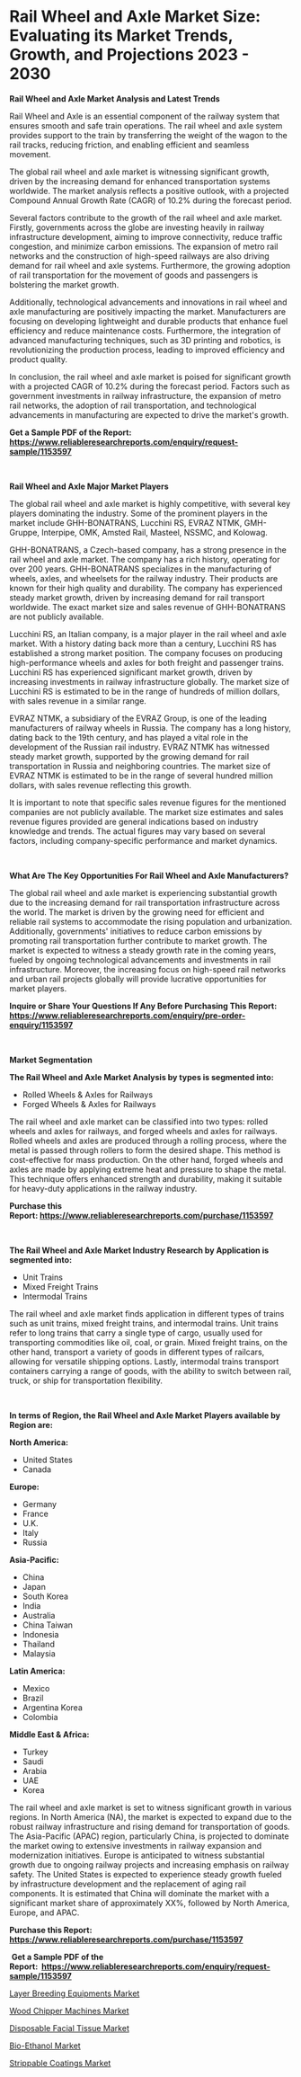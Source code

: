 <p><h1>Rail Wheel and Axle Market Size: Evaluating its Market Trends, Growth, and Projections 2023 - 2030</h1></p><p><strong>Rail Wheel and Axle Market Analysis and Latest Trends</strong></p>
<p><p>Rail Wheel and Axle is an essential component of the railway system that ensures smooth and safe train operations. The rail wheel and axle system provides support to the train by transferring the weight of the wagon to the rail tracks, reducing friction, and enabling efficient and seamless movement. </p><p>The global rail wheel and axle market is witnessing significant growth, driven by the increasing demand for enhanced transportation systems worldwide. The market analysis reflects a positive outlook, with a projected Compound Annual Growth Rate (CAGR) of 10.2% during the forecast period. </p><p>Several factors contribute to the growth of the rail wheel and axle market. Firstly, governments across the globe are investing heavily in railway infrastructure development, aiming to improve connectivity, reduce traffic congestion, and minimize carbon emissions. The expansion of metro rail networks and the construction of high-speed railways are also driving demand for rail wheel and axle systems. Furthermore, the growing adoption of rail transportation for the movement of goods and passengers is bolstering the market growth. </p><p>Additionally, technological advancements and innovations in rail wheel and axle manufacturing are positively impacting the market. Manufacturers are focusing on developing lightweight and durable products that enhance fuel efficiency and reduce maintenance costs. Furthermore, the integration of advanced manufacturing techniques, such as 3D printing and robotics, is revolutionizing the production process, leading to improved efficiency and product quality.</p><p>In conclusion, the rail wheel and axle market is poised for significant growth with a projected CAGR of 10.2% during the forecast period. Factors such as government investments in railway infrastructure, the expansion of metro rail networks, the adoption of rail transportation, and technological advancements in manufacturing are expected to drive the market's growth.</p></p>
<p><strong>Get a Sample PDF of the Report:&nbsp; <a href="https://www.reliableresearchreports.com/enquiry/request-sample/1153597">https://www.reliableresearchreports.com/enquiry/request-sample/1153597</a></strong></p>
<p>&nbsp;</p>
<p><strong>Rail Wheel and Axle Major Market Players</strong></p>
<p><p>The global rail wheel and axle market is highly competitive, with several key players dominating the industry. Some of the prominent players in the market include GHH-BONATRANS, Lucchini RS, EVRAZ NTMK, GMH-Gruppe, Interpipe, OMK, Amsted Rail, Masteel, NSSMC, and Kolowag.</p><p>GHH-BONATRANS, a Czech-based company, has a strong presence in the rail wheel and axle market. The company has a rich history, operating for over 200 years. GHH-BONATRANS specializes in the manufacturing of wheels, axles, and wheelsets for the railway industry. Their products are known for their high quality and durability. The company has experienced steady market growth, driven by increasing demand for rail transport worldwide. The exact market size and sales revenue of GHH-BONATRANS are not publicly available.</p><p>Lucchini RS, an Italian company, is a major player in the rail wheel and axle market. With a history dating back more than a century, Lucchini RS has established a strong market position. The company focuses on producing high-performance wheels and axles for both freight and passenger trains. Lucchini RS has experienced significant market growth, driven by increasing investments in railway infrastructure globally. The market size of Lucchini RS is estimated to be in the range of hundreds of million dollars, with sales revenue in a similar range.</p><p>EVRAZ NTMK, a subsidiary of the EVRAZ Group, is one of the leading manufacturers of railway wheels in Russia. The company has a long history, dating back to the 19th century, and has played a vital role in the development of the Russian rail industry. EVRAZ NTMK has witnessed steady market growth, supported by the growing demand for rail transportation in Russia and neighboring countries. The market size of EVRAZ NTMK is estimated to be in the range of several hundred million dollars, with sales revenue reflecting this growth.</p><p>It is important to note that specific sales revenue figures for the mentioned companies are not publicly available. The market size estimates and sales revenue figures provided are general indications based on industry knowledge and trends. The actual figures may vary based on several factors, including company-specific performance and market dynamics.</p></p>
<p>&nbsp;</p>
<p><strong>What Are The Key Opportunities For Rail Wheel and Axle Manufacturers?</strong></p>
<p><p>The global rail wheel and axle market is experiencing substantial growth due to the increasing demand for rail transportation infrastructure across the world. The market is driven by the growing need for efficient and reliable rail systems to accommodate the rising population and urbanization. Additionally, governments' initiatives to reduce carbon emissions by promoting rail transportation further contribute to market growth. The market is expected to witness a steady growth rate in the coming years, fueled by ongoing technological advancements and investments in rail infrastructure. Moreover, the increasing focus on high-speed rail networks and urban rail projects globally will provide lucrative opportunities for market players.</p></p>
<p><strong>Inquire or Share Your Questions If Any Before Purchasing This Report: <a href="https://www.reliableresearchreports.com/enquiry/pre-order-enquiry/1153597">https://www.reliableresearchreports.com/enquiry/pre-order-enquiry/1153597</a></strong></p>
<p>&nbsp;</p>
<p><strong>Market Segmentation</strong></p>
<p><strong>The Rail Wheel and Axle Market Analysis by types is segmented into:</strong></p>
<p><ul><li>Rolled Wheels & Axles for Railways</li><li>Forged Wheels & Axles for Railways</li></ul></p>
<p><p>The rail wheel and axle market can be classified into two types: rolled wheels and axles for railways, and forged wheels and axles for railways. Rolled wheels and axles are produced through a rolling process, where the metal is passed through rollers to form the desired shape. This method is cost-effective for mass production. On the other hand, forged wheels and axles are made by applying extreme heat and pressure to shape the metal. This technique offers enhanced strength and durability, making it suitable for heavy-duty applications in the railway industry.</p></p>
<p><strong>Purchase this Report:&nbsp;<a href="https://www.reliableresearchreports.com/purchase/1153597">https://www.reliableresearchreports.com/purchase/1153597</a></strong></p>
<p>&nbsp;</p>
<p><strong>The Rail Wheel and Axle Market Industry Research by Application is segmented into:</strong></p>
<p><ul><li>Unit Trains</li><li>Mixed Freight Trains</li><li>Intermodal Trains</li></ul></p>
<p><p>The rail wheel and axle market finds application in different types of trains such as unit trains, mixed freight trains, and intermodal trains. Unit trains refer to long trains that carry a single type of cargo, usually used for transporting commodities like oil, coal, or grain. Mixed freight trains, on the other hand, transport a variety of goods in different types of railcars, allowing for versatile shipping options. Lastly, intermodal trains transport containers carrying a range of goods, with the ability to switch between rail, truck, or ship for transportation flexibility.</p></p>
<p>&nbsp;</p>
<p><strong>In terms of Region, the Rail Wheel and Axle Market Players available by Region are:</strong></p>
<p>
    <p> <strong> North America: </strong>
        <ul>
            <li>United States</li>
            <li>Canada</li>
        </ul>
        </p> 
    <p> <strong> Europe: </strong>
        <ul>
            <li>Germany</li>
            <li>France</li>
            <li>U.K.</li>
            <li>Italy</li>
            <li>Russia</li>
        </ul>
        </p> 
    <p> <strong> Asia-Pacific: </strong>
        <ul>
            <li>China</li>
            <li>Japan</li>
            <li>South Korea</li>
            <li>India</li>
            <li>Australia</li>
            <li>China Taiwan</li>
            <li>Indonesia</li>
            <li>Thailand</li>
            <li>Malaysia</li>
        </ul>
        </p> 
    <p> <strong> Latin America: </strong>
        <ul>
            <li>Mexico</li>
            <li>Brazil</li>
            <li>Argentina Korea</li>
            <li>Colombia</li>
        </ul>
        </p> 
    <p> <strong> Middle East & Africa: </strong>
        <ul>
            <li>Turkey</li>
            <li>Saudi</li>
            <li>Arabia</li>
            <li>UAE</li>
            <li>Korea</li>
        </ul>
    </p>
    </p>
<p><p>The rail wheel and axle market is set to witness significant growth in various regions. In North America (NA), the market is expected to expand due to the robust railway infrastructure and rising demand for transportation of goods. The Asia-Pacific (APAC) region, particularly China, is projected to dominate the market owing to extensive investments in railway expansion and modernization initiatives. Europe is anticipated to witness substantial growth due to ongoing railway projects and increasing emphasis on railway safety. The United States is expected to experience steady growth fueled by infrastructure development and the replacement of aging rail components. It is estimated that China will dominate the market with a significant market share of approximately XX%, followed by North America, Europe, and APAC.</p></p>
<p><strong>Purchase this Report: <a href="https://www.reliableresearchreports.com/purchase/1153597">https://www.reliableresearchreports.com/purchase/1153597</a></strong></p>
<p>&nbsp;<strong>Get a Sample PDF of the Report:&nbsp;&nbsp;<a href="https://www.reliableresearchreports.com/enquiry/request-sample/1153597">https://www.reliableresearchreports.com/enquiry/request-sample/1153597</a></strong></p>
<p><strong></strong></p>
<p><p><a href="https://github.com/vimar16th/Market-Research-Report-List-1/blob/main/layer-breeding-equipments-market.md">Layer Breeding Equipments Market</a></p><p><a href="https://medium.com/@peterm12562/wood-chipper-machines-market-size-growth-forecast-2023-2030-fc4aa6a7fb34">Wood Chipper Machines Market</a></p><p><a href="https://www.linkedin.com/pulse/disposable-facial-tissue-market-size-share-amp-trends-analysis-doy5e/">Disposable Facial Tissue Market</a></p><p><a href="https://github.com/luckyshygirl/Market-Research-Report-List-1/blob/main/bio-ethanol-market.md">Bio-Ethanol Market</a></p><p><a href="https://medium.com/@klebogdani/strippable-coatings-market-size-growth-forecast-2023-2030-507921e666c4">Strippable Coatings Market</a></p></p>